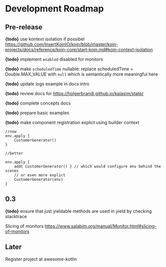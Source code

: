# Development Roadmap


## Pre-release

**{todo}** use kontext isolation if possibel https://github.com/InsertKoinIO/koin/blob/master/koin-projects/docs/reference/koin-core/start-koin.md#koin-context-isolation

**{todo}** implement `enabled` disabled for monitors

**{todo}**  make `scheduledTime` nullable: replace scheduledTime = Double.MAX_VALUE with `null` which is semantically more meaningful here

**{todo}** update logs example in docs intro

**{todo}** review docs for https://holgerbrandl.github.io/kalasim/state/

**{todo}** complete concepts docs

**{todo}** prepare basic examples

**{todo}** make component registration explict using builder context
```
//now
env.apply {
    CustomerGenerator()
}

//better

env.apply {
    add{ CustomerGenerator() } // which would configure env behind the scenes
    // or even more explict
    CustomerGenerator(env)
}

```

## 0.3

**{todo}** ensure that just yieldable methods are used in yield by checking stacktrace

Slicing of monitors https://www.salabim.org/manual/Monitor.html#slicing-of-monitors

## Later

Register project at awesome-kotlin
